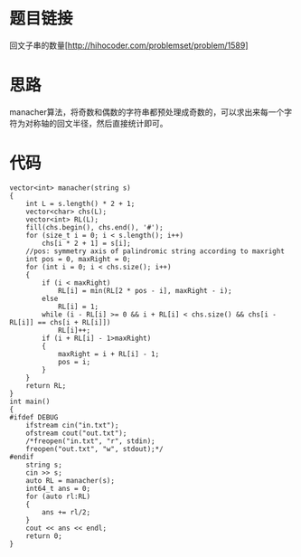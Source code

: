 ﻿# 题目链接
回文子串的数量[http://hihocoder.com/problemset/problem/1589]

# 思路
manacher算法，将奇数和偶数的字符串都预处理成奇数的，可以求出来每一个字符为对称轴的回文半径，然后直接统计即可。

# 代码
	vector<int> manacher(string s)
	{
	    int L = s.length() * 2 + 1;
	    vector<char> chs(L);
	    vector<int> RL(L);
	    fill(chs.begin(), chs.end(), '#');
	    for (size_t i = 0; i < s.length(); i++)
	        chs[i * 2 + 1] = s[i];
	    //pos: symmetry axis of palindromic string according to maxright
	    int pos = 0, maxRight = 0;
	    for (int i = 0; i < chs.size(); i++)
	    {
	        if (i < maxRight)
	            RL[i] = min(RL[2 * pos - i], maxRight - i);
	        else
	            RL[i] = 1;
	        while (i - RL[i] >= 0 && i + RL[i] < chs.size() && chs[i - RL[i]] == chs[i + RL[i]])
	            RL[i]++;
	        if (i + RL[i] - 1>maxRight)
	        {
	            maxRight = i + RL[i] - 1;
	            pos = i;
	        }
	    }
	    return RL;
	}
	int main()
	{
	#ifdef DEBUG
	    ifstream cin("in.txt");
	    ofstream cout("out.txt");
	    /*freopen("in.txt", "r", stdin);
	    freopen("out.txt", "w", stdout);*/
	#endif
	    string s;
	    cin >> s;
	    auto RL = manacher(s);
	    int64_t ans = 0;
	    for (auto rl:RL)
	    {
	        ans += rl/2;
	    }
	    cout << ans << endl;
	    return 0;
	}